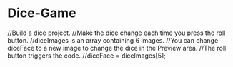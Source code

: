 # Dice-Game
//Build a dice project. 
//Make the dice change each time you press the roll button.
//diceImages is an array containing 6 images.
//You can change diceFace to a new image to change the dice in the Preview area.
//The roll button triggers the code.
//diceFace = diceImages[5];
